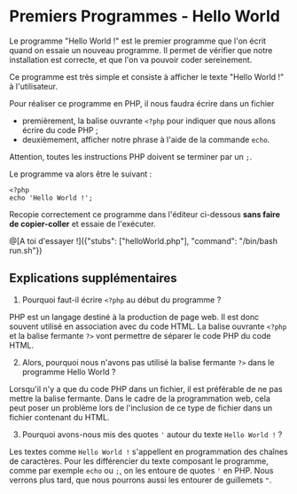 # Premiers Programmes - Hello World

Le programme "Hello World !" est le premier programme que l'on écrit quand on essaie un nouveau programme. 
Il permet de vérifier que notre installation est correcte, et que l'on va pouvoir coder sereinement.

Ce programme est très simple et consiste à afficher le texte "Hello World !" à l'utilisateur.

Pour réaliser ce programme en PHP, il nous faudra écrire dans un fichier
* premièrement, la balise ouvrante `<?php` pour indiquer que nous allons écrire du code PHP ;
* deuxièmement, afficher notre phrase à l'aide de la commande `echo`.

Attention, toutes les instructions PHP doivent se terminer par un `;`.

Le programme va alors être le suivant : 
```
<?php
echo 'Hello World !';
```

Recopie correctement ce programme dans l'éditeur ci-dessous  **sans faire de copier-coller** et essaie de l'exécuter.

@[A toi d'essayer !]({"stubs": ["helloWorld.php"], "command": "/bin/bash run.sh"})

## Explications supplémentaires

1) Pourquoi faut-il écrire `<?php` au début du programme ?

PHP est un langage destiné à la production de page web. Il est donc 
souvent utilisé en association avec du code HTML. La balise ouvrante 
`<?php` et la balise fermante `?>` vont permettre de séparer le code PHP
du code HTML.

2) Alors, pourquoi nous n'avons pas utilisé la balise fermante `?>` dans
le programme Hello World ?

Lorsqu'il n'y a que du code PHP dans un fichier, il est préférable de
ne pas mettre la balise fermante. Dans le cadre de la programmation web,
cela peut poser un problème lors de l'inclusion de ce type de fichier dans un fichier contenant du HTML.

3) Pourquoi avons-nous mis des quotes `'` autour du texte `Hello World !` ?

Les textes comme `Hello World !` s'appellent en programmation des chaînes
de caractères. Pour les différencier du texte composant le programme, comme par exemple `echo` ou `;`, on les entoure de quotes `'` en PHP. Nous verrons plus tard, que nous pourrons aussi les entourer de guillemets `"`.